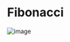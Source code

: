 # Fibonacci
![image](https://github.com/Thoriq150/Fibonacci_uts/assets/115950790/7ba99f38-a40f-4d69-8c5e-7c9c51427888)
